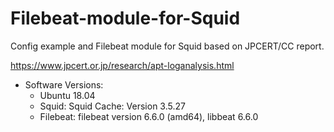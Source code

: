 # Filebeat-module-for-Squid

Config example and Filebeat module for Squid based on JPCERT/CC report. 

https://www.jpcert.or.jp/research/apt-loganalysis.html 

- Software Versions:
  * Ubuntu 18.04
  * Squid: Squid Cache: Version 3.5.27
  * Filebeat: filebeat version 6.6.0 (amd64), libbeat 6.6.0


